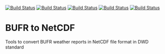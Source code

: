 [![Build Status](https://simc.arpae.it/moncic-ci/bufr2netcdf/centos7.png)](https://simc.arpae.it/moncic-ci/bufr2netcdf/)
[![Build Status](https://simc.arpae.it/moncic-ci/bufr2netcdf/centos8.png)](https://simc.arpae.it/moncic-ci/bufr2netcdf/)
[![Build Status](https://simc.arpae.it/moncic-ci/bufr2netcdf/fedora34.png)](https://simc.arpae.it/moncic-ci/bufr2netcdf/)
[![Build Status](https://simc.arpae.it/moncic-ci/bufr2netcdf/fedora36.png)](https://simc.arpae.it/moncic-ci/bufr2netcdf/)
[![Build Status](https://copr.fedorainfracloud.org/coprs/simc/stable/package/bufr2netcdf/status_image/last_build.png)](https://copr.fedorainfracloud.org/coprs/simc/stable/package/bufr2netcdf/)

# BUFR to NetCDF

Tools to convert BUFR weather reports in NetCDF file format in DWD standard
